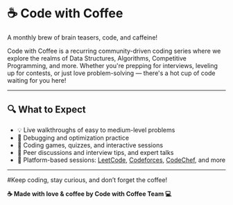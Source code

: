 # ☕ Code with Coffee

A monthly brew of brain teasers, code, and caffeine!

Code with Coffee is a recurring community-driven coding series where we explore the realms of Data Structures, Algorithms, Competitive Programming, and more.
Whether you're prepping for interviews, leveling up for contests, or just love problem-solving — there's a hot cup of code waiting for you here!

---

## 🔍 What to Expect
- 💡 Live walkthroughs of easy to medium-level problems
- 🧪 Debugging and optimization practice
- 🎲 Coding games, quizzes, and interactive sessions
- 💬 Peer discussions and interview tips, and expert talks
- 🔁 Platform-based sessions: [LeetCode](https://leetcode.com/), [Codeforces](https://codeforces.com/), [CodeChef](https://www.codechef.com/), and more

---

#Keep coding, stay curious, and don’t forget the coffee!

**☕ Made with love & coffee by Code with Coffee Team 💻**
